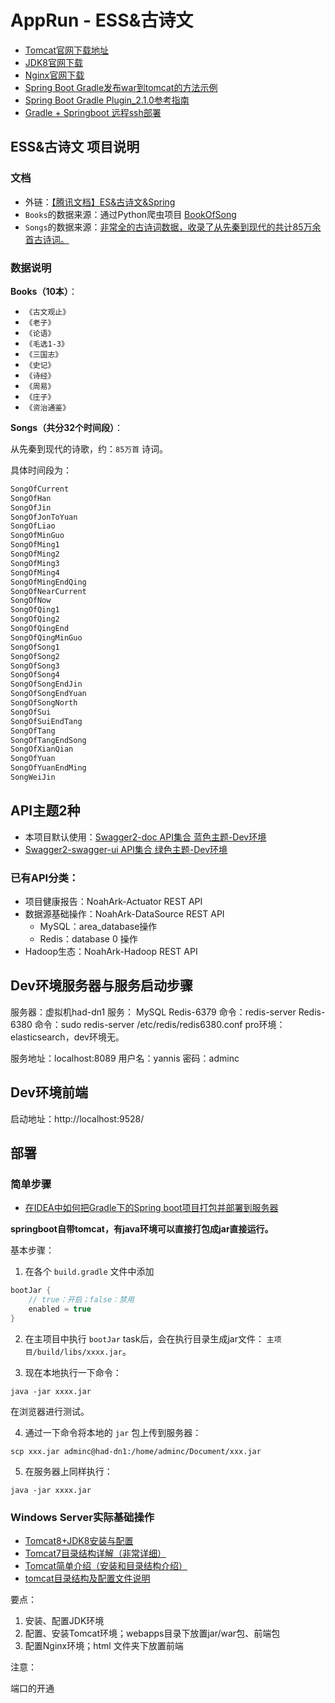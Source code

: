 # AppRun - ESS&古诗文


- [Tomcat官网下载地址](http://tomcat.apache.org/)
- [JDK8官网下载](https://www.oracle.com/java/technologies/downloads/#java8)
- [Nginx官网下载](http://nginx.org/en/download.html)
- [Spring Boot Gradle发布war到tomcat的方法示例](https://www.jb51.net/article/136912.htm)
- [Spring Boot Gradle Plugin_2.1.0参考指南](https://blog.csdn.net/gavinchen1985/article/details/81673132)
- [Gradle + Springboot 远程ssh部署](https://my.oschina.net/ardede/blog/3044081)


## ESS&古诗文 项目说明
 
### 文档

- 外链：[【腾讯文档】ES&古诗文&Spring](https://docs.qq.com/doc/DY0lsY0hvWnJOV0tl)
- `Books`的数据来源：通过Python爬虫项目 [BookOfSong](https://github.com/YannisCheng/BookOfSong)  
- `Songs`的数据来源：[非常全的古诗词数据，收录了从先秦到现代的共计85万余首古诗词。](https://github.com/Werneror/Poetry)

### 数据说明

**Books（10本）**：

- `《古文观止》`
- `《老子》`
- `《论语》`  
- `《毛选1-3》`
- `《三国志》`
- `《史记》`
- `《诗经》`
- `《周易》`
- `《庄子》`
- `《资治通鉴》`

**Songs（共分32个时间段）**：

从先秦到现代的诗歌，约：`85万首` 诗词。

具体时间段为：

```Java
SongOfCurrent
SongOfHan
SongOfJin
SongOfJonToYuan
SongOfLiao
SongOfMinGuo
SongOfMing1
SongOfMing2
SongOfMing3
SongOfMing4
SongOfMingEndQing
SongOfNearCurrent
SongOfNow
SongOfQing1
SongOfQing2
SongOfQingEnd
SongOfQingMinGuo
SongOfSong1
SongOfSong2
SongOfSong3
SongOfSong4
SongOfSongEndJin
SongOfSongEndYuan
SongOfSongNorth
SongOfSui
SongOfSuiEndTang
SongOfTang
SongOfTangEndSong
SongOfXianQian
SongOfYuan
SongOfYuanEndMing
SongWeiJin
```


## API主题2种

- 本项目默认使用：[Swagger2-doc API集合 蓝色主题-Dev环境](http://localhost:8089/NoahArk_Dev/doc.html)
- [Swagger2-swagger-ui API集合 绿色主题-Dev环境](http://localhost:8089/NoahArk_Dev/swagger-ui.html)

### 已有API分类：

- 项目健康报告：NoahArk-Actuator REST API
- 数据源基础操作：NoahArk-DataSource REST API 
  - MySQL：area_database操作
  - Redis：database 0 操作
- Hadoop生态：NoahArk-Hadoop REST API


## Dev环境服务器与服务启动步骤

 服务器：虚拟机had-dn1
 服务：
    MySQL
    Redis-6379 命令：redis-server
    Redis-6380 命令：sudo redis-server /etc/redis/redis6380.conf
    pro环境：elasticsearch，dev环境无。

 服务地址：localhost:8089
 用户名：yannis
 密码：adminc

## Dev环境前端
 启动地址：http://localhost:9528/ 


## 部署
### 简单步骤

- [在IDEA中如何把Gradle下的Spring boot项目打包并部署到服务器](http://www.manongjc.com/detail/10-dmhvfejsgqiponw.html)

**springboot自带tomcat，有java环境可以直接打包成jar直接运行。**

基本步骤：

1. 在各个 `build.gradle` 文件中添加

```gradle
bootJar {
    // true：开启；false：禁用
    enabled = true
}
```

2. 在主项目中执行 `bootJar` task后，会在执行目录生成jar文件： `主项目/build/libs/xxxx.jar`。

3. 现在本地执行一下命令：

```
java -jar xxxx.jar
```

在浏览器进行测试。

4. 通过一下命令将本地的 `jar` 包上传到服务器：

```
scp xxx.jar adminc@had-dn1:/home/adminc/Document/xxx.jar
```

5. 在服务器上同样执行：

```
java -jar xxxx.jar
```

### Windows Server实际基础操作

- [Tomcat8+JDK8安装与配置](https://www.cnblogs.com/temari/p/13576532.html)
- [Tomcat7目录结构详解（非常详细）](https://blog.csdn.net/jdjdndhj/article/details/52694202?spm=1001.2101.3001.6650.2&utm_medium=distribute.pc_relevant.none-task-blog-2%7Edefault%7ECTRLIST%7Edefault-2.no_search_link&depth_1-utm_source=distribute.pc_relevant.none-task-blog-2%7Edefault%7ECTRLIST%7Edefault-2.no_search_link)
- [Tomcat简单介绍（安装和目录结构介绍）](https://blog.csdn.net/qq_41517071/article/details/82181003)
- [tomcat目录结构及配置文件说明](https://www.iteye.com/blog/liuguidong-2253775)

要点：

1. 安装、配置JDK环境
2. 配置、安装Tomcat环境；webapps目录下放置jar/war包、前端包
3. 配置Nginx环境；html 文件夹下放置前端

注意：

端口的开通


